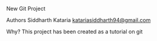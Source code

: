 New Git Project

Authors
Siddharth Kataria katariasiddharth94@gmail.com

Why?
This project has been created as a tutorial on git